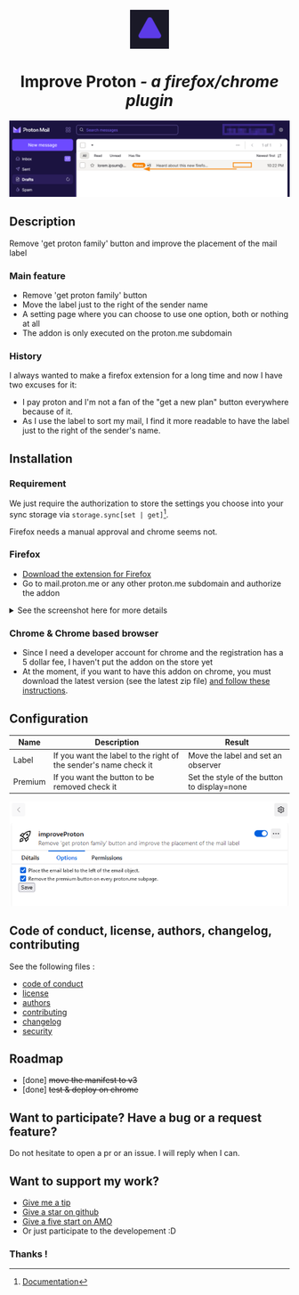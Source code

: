 <p align="center">
  <a href="">
    <img alt="ActiveBlur" src="icons/icon.png" width="70"/>
  </a>
</p>

<h1 align="center">Improve Proton <i>- a firefox/chrome plugin</i></h1>

<p align="center">
  <img alt="ActiveBlur" src="img/store-img.png" width="1038"/>
</p>

## Description

Remove 'get proton family' button and improve the placement of the mail label

### Main feature

- Remove 'get proton family' button
- Move the label just to the right of the sender name
- A setting page where you can choose to use one option, both or nothing at all
- The addon is only executed on the proton.me subdomain

### History

I always wanted to make a firefox extension for a long time and now I have two excuses for it:
- I pay proton and I'm not a fan of the "get a new plan" button everywhere because of it.
- As I use the label to sort my mail, I find it more readable to have the label just to the right of the sender's name.

## Installation

### Requirement

We just require the authorization to store the settings you choose into your sync storage via `storage.sync[set | get]`[^1].

Firefox needs a manual approval and chrome seems not.

### Firefox
- [Download the extension for Firefox](https://addons.mozilla.org/en-US/firefox/addon/improveproton/)
- Go to mail.proton.me or any other proton.me subdomain and authorize the addon
<details>
<summary>See the screenshot here for more details</summary>

![how to authorize the addons on firefox](img/firefox-auth.png)

</details>

### Chrome & Chrome based browser
- Since I need a developer account for chrome and the registration has a 5 dollar fee, I haven't put the addon on the store yet 
- At the moment, if you want to have this addon on chrome, you must download the latest version (see the latest zip file) [and follow these instructions](https://superuser.com/questions/247651/how-does-one-install-an-extension-for-chrome-browser-from-the-local-file-system).

## Configuration

| Name        | Description                                                     | Result                                      |
|-------------|-----------------------------------------------------------------|---------------------------------------------|
| Label       | If you want the label to the right of the sender's name check it | Move the label and set an observer          |
| Premium     | If you want the button to be removed check it                   | Set the style of the button to display=none |

![pres](img/settings.png)

## Code of conduct, license, authors, changelog, contributing

See the following files :
- [code of conduct](CODE_OF_CONDUCT.md)
- [license](LICENSE)
- [authors](AUTHORS)
- [contributing](CONTRIBUTING.md)
- [changelog](CHANGELOG)
- [security](SECURITY.md)

## Roadmap

- [done] ~~move the manifest to v3~~
- [done] ~~test & deploy on chrome~~

## Want to participate? Have a bug or a request feature?

Do not hesitate to open a pr or an issue. I will reply when I can.

## Want to support my work?

- [Give me a tip](https://ko-fi.com/a2n00)
- [Give a star on github](https://github.com/bouteillerAlan/improve-proton)
- [Give a five start on AMO](https://addons.mozilla.org/en-US/firefox/addon/improveproton/)
- Or just participate to the developement :D

### Thanks !

[^1]: [Documentation](https://developer.mozilla.org/en-US/docs/Mozilla/Add-ons/WebExtensions/API/storage/sync)

